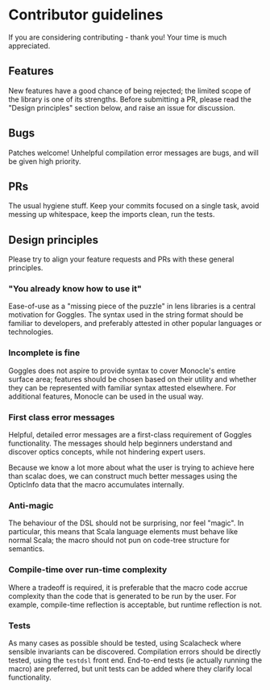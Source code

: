 # Contributor guidelines
If you are considering contributing - thank you! Your time is much appreciated.

## Features
New features have a good chance of being rejected; the limited scope of 
the library is one of its strengths. Before submitting a PR, please read 
the "Design principles" section below, and raise an issue for discussion.

## Bugs
Patches welcome! Unhelpful compilation error messages are bugs, 
and will be given high priority.

## PRs
The usual hygiene stuff. Keep your commits focused on a single task, 
avoid messing up whitespace, keep the imports clean, run the tests.

## Design principles
Please try to align your feature requests and PRs with
these general principles.

### "You already know how to use it" 
Ease-of-use as a "missing piece of the puzzle" in lens libraries is 
a central motivation for Goggles. The syntax used in the 
string format should be familiar to developers, and preferably 
attested in other popular languages or technologies. 

### Incomplete is fine
Goggles does not aspire to provide syntax to cover Monocle's 
entire surface area; features should be chosen based on their
utility and whether they can be represented with familiar syntax
attested elsewhere. For additional features, Monocle can be used 
in the usual way.

### First class error messages
Helpful, detailed error messages are a first-class requirement
of Goggles functionality. The messages should help beginners
understand and discover optics concepts, while not hindering expert users.

Because we know a lot more about what the user is trying to
achieve here than scalac does, we can construct much better
messages using the OpticInfo data that the macro accumulates
internally.

### Anti-magic
The behaviour of the DSL should not be surprising, nor feel "magic".
In particular, this means that Scala language elements must behave like
normal Scala; the macro should not pun on code-tree structure for semantics.

### Compile-time over run-time complexity
Where a tradeoff is required, it is preferable that the macro code accrue
complexity than the code that is generated to be run by the user. For example,
compile-time reflection is acceptable, but runtime reflection is not.

### Tests
As many cases as possible should be tested, using Scalacheck where sensible
invariants can be discovered. Compilation errors should be directly
tested, using the `testdsl` front end. End-to-end tests (ie actually running
the macro) are preferred, but unit tests can be added where they clarify
local functionality.